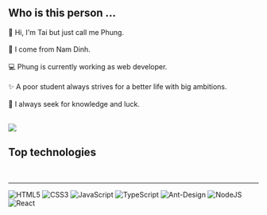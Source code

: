 <h2>Who is this person ...</h2>

👋 Hi, I'm Tai but just call me Phung. <br><br>
💁 I come from Nam Dinh. <br><br>
💻 Phung is currently working as web developer. <br><br>
✨ A poor student always strives for a better life with big ambitions.<br><br>
🌱 I always seek for knowledge and luck.<br><br>

![](https://github-readme-stats.vercel.app/api/top-langs/?username=taidvph20044&theme=radical&hide_border=false&include_all_commits=false&count_private=false&layout=compact)

<h2>Top technologies</h2><br>

---
![HTML5](https://img.shields.io/badge/html5-%23E34F26.svg?style=for-the-badge&logo=html5&logoColor=white) ![CSS3](https://img.shields.io/badge/css3-%231572B6.svg?style=for-the-badge&logo=css3&logoColor=white) ![JavaScript](https://img.shields.io/badge/javascript-%23323330.svg?style=for-the-badge&logo=javascript&logoColor=%23F7DF1E) ![TypeScript](https://img.shields.io/badge/typescript-%23007ACC.svg?style=for-the-badge&logo=typescript&logoColor=white) ![Ant-Design](https://img.shields.io/badge/-AntDesign-%230170FE?style=for-the-badge&logo=ant-design&logoColor=white) ![NodeJS](https://img.shields.io/badge/node.js-6DA55F?style=for-the-badge&logo=node.js&logoColor=white) ![React](https://img.shields.io/badge/react-%2320232a.svg?style=for-the-badge&logo=react&logoColor=%2361DAFB)

